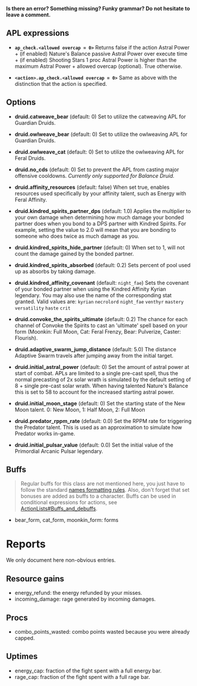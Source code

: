 **Is there an error? Something missing? Funky grammar? Do not hesitate to leave a comment.**

## APL expressions

* **`ap_check.<allowed overcap = 0>`** Returns false if the action Astral Power + (if enabled) Nature's Balance passive Astral Power over execute time + (if enabled) Shooting Stars 1 proc Astral Power is higher than the maximum Astral Power + allowed overcap (optional). True otherwise.

* **`<action>.ap_check.<allowed overcap = 0>`** Same as above with the distinction that the action is specified.

## Options
* **druid.catweave_bear** (default: 0) Set to utilize the catweaving APL for Guardian Druids.

* **druid.owlweave_bear** (default: 0) Set to utilize the owlweaving APL for Guardian Druids.

* **druid.owlweave_cat** (default: 0) Set to utilize the owlweaving APL for Feral Druids.

* **druid.no_cds** (default: 0) Set to prevent the APL from casting major offensive cooldowns. *Currently only supported for Balance Druid.*

* **druid.affinity_resources** (default: false) When set true, enables resources used specifically by your affinity talent, such as Energy with Feral Affinity.

* **druid.kindred_spirits_partner_dps** (default: 1.0) Applies the multiplier to your own damage when determining how much damage your bonded partner does when you bond to a DPS partner with Kindred Spirits. For example, setting the value to 2.0 will mean that you are bonding to someone who does twice as much damage as you.

* **druid.kindred_spirits_hide_partner** (default: 0) When set to 1, will not count the damage gained by the bonded partner.

* **druid.kindred_spirits_absorbed** (default: 0.2) Sets percent of pool used up as absorbs by taking damage.

* **druid.kindred_affinity_covenant** (default: `night_fae`) Sets the covenant of your bonded partner when using the Kindred Affinity Kyrian legendary. You may also use the name of the corresponding stat granted. Valid values are: `kyrian` `necrolord` `night_fae` `venthyr` `mastery` `versatility` `haste` `crit`

* **druid.convoke_the_spirits_ultimate** (default: 0.2) The chance for each channel of Convoke the Spirits to cast an 'ultimate' spell based on your form (Moonkin: Full Moon, Cat: Feral Frenzy, Bear: Pulverize, Caster: Flourish).

* **druid.adaptive_swarm_jump_distance** (default: 5.0) The distance Adaptive Swarm travels after jumping away from the initial target.

* **druid.initial_astral_power** (default: 0) Set the amount of astral power at start of combat. APLs are limited to a single pre-cast spell, thus the normal precasting of 2x solar wrath is simulated by the default setting of 8 + single pre-cast solar wrath. When having talented Nature's Balance this is set to 58 to account for the increased starting astral power.

* **druid.initial_moon_stage** (default: 0) Set the starting state of the New Moon talent. 0: New Moon, 1: Half Moon, 2: Full Moon

* **druid.predator_rppm_rate** (default: 0.0) Set the RPPM rate for triggering the Predator talent. This is used as an approximation to simulate how Predator works in-game.

* **druid.initial_pulsar_value** (default: 0.0) Set the initial value of the Primordial Arcanic Pulsar legendary.

## Buffs
> Regular buffs for this class are not mentioned here, you just have to follow the standard [names formatting rules](TextualConfigurationInterface#Names_formatting.md). Also, don't forget that set bonuses are added as buffs to a character. Buffs can be used in conditional expressions for actions, see [ActionLists#Buffs\_and\_debuffs](ActionLists#Buffs_and_debuffs).

  * bear\_form, cat\_form, moonkin\_form: forms

# Reports
We only document here non-obvious entries.

## Resource gains
  * energy\_refund: the energy refunded by your misses.
  * incoming\_damage: rage generated by incoming damages.

## Procs
  * combo\_points\_wasted: combo points wasted because you were already capped.

## Uptimes
  * energy\_cap: fraction of the fight spent with a full energy bar.
  * rage\_cap: fraction of the fight spent with a full rage bar.